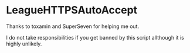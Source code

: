 # LeagueHTTPSAutoAccept

Thanks to toxamin and SuperSeven for helping me out.

I do not take responsibilities if you get banned by this script allthough it is highly unlikely.
